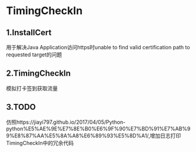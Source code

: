 # TimingCheckIn
## 1.InstallCert
用于解决Java Application访问https时unable to find valid certification path to requested target的问题
## 2.TimingCheckIn
模拟打卡签到获取流量
## 3.TODO
仿照https://jiayi797.github.io/2017/04/05/Python-python%E5%AE%9E%E7%8E%B0%E6%9F%90%E7%BD%91%E7%AB%99%E8%87%AA%E5%8A%A8%E6%89%93%E5%8D%A1/,增加日志打印
<br>TimingCheckIn中的冗余代码
